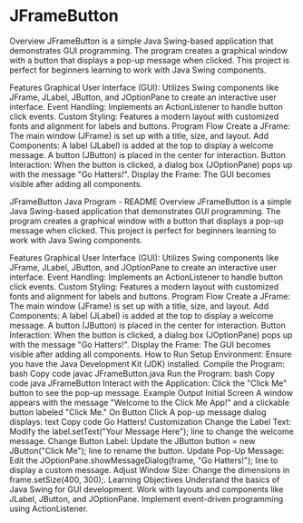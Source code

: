 # JFrameButton
Overview
JFrameButton is a simple Java Swing-based application that demonstrates GUI programming. The program creates a graphical window with a button that displays a pop-up message when clicked. This project is perfect for beginners learning to work with Java Swing components.

Features
Graphical User Interface (GUI): Utilizes Swing components like JFrame, JLabel, JButton, and JOptionPane to create an interactive user interface.
Event Handling: Implements an ActionListener to handle button click events.
Custom Styling: Features a modern layout with customized fonts and alignment for labels and buttons.
Program Flow
Create a JFrame:
The main window (JFrame) is set up with a title, size, and layout.
Add Components:
A label (JLabel) is added at the top to display a welcome message.
A button (JButton) is placed in the center for interaction.
Button Interaction:
When the button is clicked, a dialog box (JOptionPane) pops up with the message "Go Hatters!".
Display the Frame:
The GUI becomes visible after adding all components.

JFrameButton Java Program - README
Overview
JFrameButton is a simple Java Swing-based application that demonstrates GUI programming. The program creates a graphical window with a button that displays a pop-up message when clicked. This project is perfect for beginners learning to work with Java Swing components.

Features
Graphical User Interface (GUI): Utilizes Swing components like JFrame, JLabel, JButton, and JOptionPane to create an interactive user interface.
Event Handling: Implements an ActionListener to handle button click events.
Custom Styling: Features a modern layout with customized fonts and alignment for labels and buttons.
Program Flow
Create a JFrame:
The main window (JFrame) is set up with a title, size, and layout.
Add Components:
A label (JLabel) is added at the top to display a welcome message.
A button (JButton) is placed in the center for interaction.
Button Interaction:
When the button is clicked, a dialog box (JOptionPane) pops up with the message "Go Hatters!".
Display the Frame:
The GUI becomes visible after adding all components.
How to Run
Setup Environment: Ensure you have the Java Development Kit (JDK) installed.
Compile the Program:
bash
Copy code
javac JFrameButton.java
Run the Program:
bash
Copy code
java JFrameButton
Interact with the Application:
Click the "Click Me" button to see the pop-up message.
Example Output
Initial Screen
A window appears with the message "Welcome to the Click Me App!" and a clickable button labeled "Click Me."
On Button Click
A pop-up message dialog displays:
text
Copy code
Go Hatters!
Customization
Change the Label Text:
Modify the label.setText("Your Message Here"); line to change the welcome message.
Change Button Label:
Update the JButton button = new JButton("Click Me"); line to rename the button.
Update Pop-Up Message:
Edit the JOptionPane.showMessageDialog(frame, "Go Hatters!"); line to display a custom message.
Adjust Window Size:
Change the dimensions in frame.setSize(400, 300);.
Learning Objectives
Understand the basics of Java Swing for GUI development.
Work with layouts and components like JLabel, JButton, and JOptionPane.
Implement event-driven programming using ActionListener.
